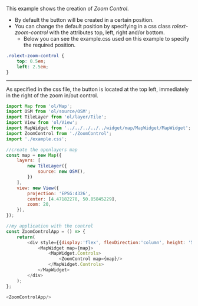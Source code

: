 This example shows the creation of *Zoom Control*.
- By default the button will be created in a certain position.
- You can change the default position by specifying in a css class *rolext-zoom-control* with the attributes top, left, right and/or bottom.
    - Below you can see the example.css used on this example to specify the required position.

```css
.rolext-zoom-control {
    top: 0.5em;
    left: 2.5em;
}
```
***
As specified in the css file, the button is located at the top left, immediately in the right of the zoom in/out control.

```js
import Map from 'ol/Map';
import OSM from 'ol/source/OSM';
import TileLayer from 'ol/layer/Tile';
import View from 'ol/View';
import MapWidget from '../../../../../widget/map/MapWidget/MapWidget';
import ZoomControl from './ZoomControl';
import './example.css';

//create the openlayers map
const map = new Map({
    layers: [
        new TileLayer({
            source: new OSM(),
        })
    ],
    view: new View({
        projection: 'EPSG:4326',
        center: [4.47182278, 50.85845229],
        zoom: 20,
    }),
});

//my application with the control
const ZoomControlApp = () => {
    return(
        <div style={{display:'flex', flexDirection:'column', height: '500px', width: '100%', gap:5}}>
            <MapWidget map={map}>
                <MapWidget.Controls>
                    <ZoomControl map={map}/>
                </MapWidget.Controls>
            </MapWidget>
        </div>
    );
};

<ZoomControlApp/>
```